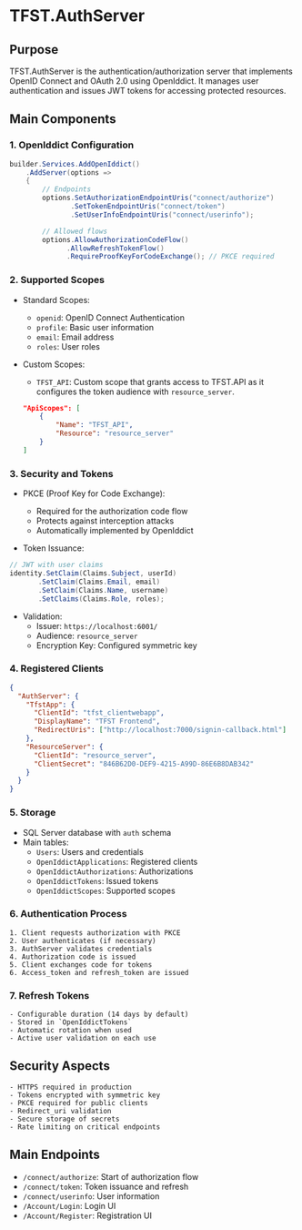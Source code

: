 # TFST.AuthServer

## Purpose
TFST.AuthServer is the authentication/authorization server that implements OpenID Connect and OAuth 2.0 using OpenIddict. It manages user authentication and issues JWT tokens for accessing protected resources.

## Main Components

### 1. OpenIddict Configuration
```csharp
builder.Services.AddOpenIddict()
    .AddServer(options =>
    {
        // Endpoints
        options.SetAuthorizationEndpointUris("connect/authorize")
               .SetTokenEndpointUris("connect/token")
               .SetUserInfoEndpointUris("connect/userinfo");

        // Allowed flows
        options.AllowAuthorizationCodeFlow()
              .AllowRefreshTokenFlow()
              .RequireProofKeyForCodeExchange(); // PKCE required
```
### 2. Supported Scopes
- Standard Scopes:
    - `openid`: OpenID Connect Authentication
    - `profile`: Basic user information
    - `email`: Email address
    - `roles`: User roles

- Custom Scopes:
    - `TFST_API`: Custom scope that grants access to TFST.API as it configures the token audience with `resource_server`.

    ```json
    "ApiScopes": [
        {
            "Name": "TFST_API",
            "Resource": "resource_server"
        }
    ]
    ```

### 3. Security and Tokens
- PKCE (Proof Key for Code Exchange):
    - Required for the authorization code flow
    - Protects against interception attacks
    - Automatically implemented by OpenIddict

- Token Issuance:
```csharp
// JWT with user claims
identity.SetClaim(Claims.Subject, userId)
       .SetClaim(Claims.Email, email)
       .SetClaim(Claims.Name, username)
       .SetClaims(Claims.Role, roles);
```	

- Validation:
    - Issuer: `https://localhost:6001/`
    - Audience: `resource_server`
    - Encryption Key: Configured symmetric key

### 4. Registered Clients
```json
{
  "AuthServer": {
    "TfstApp": {
      "ClientId": "tfst_clientwebapp",
      "DisplayName": "TFST Frontend",
      "RedirectUris": ["http://localhost:7000/signin-callback.html"]
    },
    "ResourceServer": {
      "ClientId": "resource_server",
      "ClientSecret": "846B62D0-DEF9-4215-A99D-86E6B8DAB342"
    }
  }
}
```

### 5. Storage
- SQL Server database with `auth` schema
- Main tables:
    - `Users`: Users and credentials
    - `OpenIddictApplications`: Registered clients
    - `OpenIddictAuthorizations`: Authorizations
    - `OpenIddictTokens`: Issued tokens
    - `OpenIddictScopes`: Supported scopes

### 6. Authentication Process
    1. Client requests authorization with PKCE
    2. User authenticates (if necessary)
    3. AuthServer validates credentials
    4. Authorization code is issued
    5. Client exchanges code for tokens
    6. Access_token and refresh_token are issued

### 7. Refresh Tokens
    - Configurable duration (14 days by default)
    - Stored in `OpenIddictTokens`
    - Automatic rotation when used
    - Active user validation on each use

## Security Aspects
    - HTTPS required in production
    - Tokens encrypted with symmetric key
    - PKCE required for public clients
    - Redirect_uri validation
    - Secure storage of secrets
    - Rate limiting on critical endpoints

## Main Endpoints
- `/connect/authorize`: Start of authorization flow
- `/connect/token`: Token issuance and refresh
- `/connect/userinfo`: User information
- `/Account/Login`: Login UI
- `/Account/Register`: Registration UI